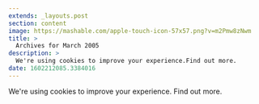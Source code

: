 ```yaml
--- 
extends: _layouts.post 
section: content 
image: https://mashable.com/apple-touch-icon-57x57.png?v=m2Pmw8zNwm 
title: > 
  Archives for March 2005 
description: > 
  We're using cookies to improve your experience.Find out more. 
date: 1602212085.3384016 
--- 
```

We're using cookies to improve your experience. Find out more.